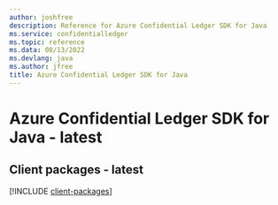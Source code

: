 ```yaml
---
author: joshfree
description: Reference for Azure Confidential Ledger SDK for Java
ms.service: confidentialledger
ms.topic: reference
ms.data: 08/13/2022
ms.devlang: java
ms.author: jfree
title: Azure Confidential Ledger SDK for Java
---
```

# Azure Confidential Ledger SDK for Java - latest

## Client packages - latest
[!INCLUDE [client-packages](confidential-ledger-client-index.md)]